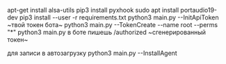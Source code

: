 apt-get install alsa-utils
pip3 install pyxhook
sudo apt install portaudio19-dev
pip3 install --user -r requirements.txt
python3 main.py --InitApiToken ~твой токен бота~
python3 main.py --TokenCreate --name root --perms "*"
python3 main.py
в боте пишешь /authorized ~сгенерированный токен~

для записи в автозагрузку python3 main.py --InstallAgent

